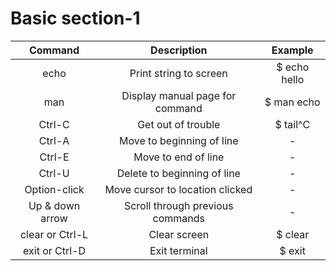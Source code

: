 # Basic section-1

| Command | Description  | Example  |
| :-----: | :-: | :-: |
| echo <string> | Print string to screen | $ echo hello |
| man <command> | Display manual page for command | $ man echo |
| Ctrl-C | Get out of trouble  | $ tail^C  |
| Ctrl-A | Move to beginning of line | - |
| Ctrl-E | Move to end of line | - |
| Ctrl-U | Delete to beginning of line  | -  |
| Option-click | Move cursor to location clicked | - |
| Up & down arrow | Scroll through previous commands | - |
| clear or Ctrl-L | Clear screen  | $ clear  |
| exit or Ctrl-D | Exit terminal | $ exit |

